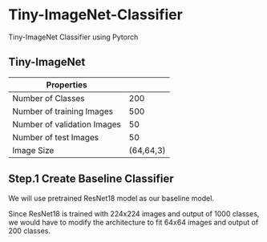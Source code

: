 # Tiny-ImageNet-Classifier
Tiny-ImageNet Classifier using Pytorch

## Tiny-ImageNet

| Properties                  |           |
| --------------------------- | --------- |
| Number of Classes           | 200       |
| Number of training Images   | 500       |
| Number of validation Images | 50        |
| Number of test Images       | 50        |
| Image Size                  | (64,64,3) |

[Tiny-ImageNet]: https://tiny-imagenet.herokuapp.com/



## Step.1 Create Baseline Classifier

We will use pretrained ResNet18 model as our baseline model. 

Since ResNet18 is trained with 224x224 images and output of 1000 classes, we would have to modify the architecture to fit 64x64 images and output of 200 classes.

